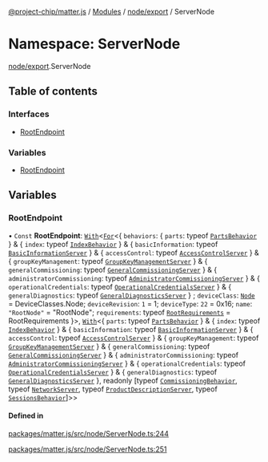 [@project-chip/matter.js](../README.md) / [Modules](../modules.md) / [node/export](node_export.md) / ServerNode

# Namespace: ServerNode

[node/export](node_export.md).ServerNode

## Table of contents

### Interfaces

- [RootEndpoint](../interfaces/node_export.ServerNode.RootEndpoint.md)

### Variables

- [RootEndpoint](node_export.ServerNode.md#rootendpoint)

## Variables

### RootEndpoint

• `Const` **RootEndpoint**: [`With`](node_export._internal_.md#with)\<[`For`](behavior_cluster_export._internal_.EndpointType.md#for)\<\{ `behaviors`: \{ `parts`: typeof [`PartsBehavior`](../classes/node_export._internal_.PartsBehavior.md)  } & \{ `index`: typeof [`IndexBehavior`](node_export._internal_.IndexBehavior.md)  } & \{ `basicInformation`: typeof [`BasicInformationServer`](behavior_definitions_basic_information_export.BasicInformationServer.md)  } & \{ `accessControl`: typeof [`AccessControlServer`](behavior_definitions_access_control_export.AccessControlServer.md)  } & \{ `groupKeyManagement`: typeof [`GroupKeyManagementServer`](../classes/behavior_definitions_group_key_management_export.GroupKeyManagementServer.md)  } & \{ `generalCommissioning`: typeof [`GeneralCommissioningServer`](behavior_definitions_general_commissioning_export.GeneralCommissioningServer.md)  } & \{ `administratorCommissioning`: typeof [`AdministratorCommissioningServer`](behavior_definitions_administrator_commissioning_export.AdministratorCommissioningServer.md)  } & \{ `operationalCredentials`: typeof [`OperationalCredentialsServer`](behavior_definitions_operational_credentials_export.OperationalCredentialsServer.md)  } & \{ `generalDiagnostics`: typeof [`GeneralDiagnosticsServer`](behavior_definitions_general_diagnostics_export.GeneralDiagnosticsServer.md)  } ; `deviceClass`: [`Node`](../enums/device_export.DeviceClasses.md#node) = DeviceClasses.Node; `deviceRevision`: ``1`` = 1; `deviceType`: ``22`` = 0x16; `name`: ``"RootNode"`` = "RootNode"; `requirements`: typeof [`RootRequirements`](endpoint_definitions_system_RootEndpoint.RootRequirements.md) = RootRequirements }\>, [`With`](behavior_cluster_export._internal_.SupportedBehaviors.md#with)\<\{ `parts`: typeof [`PartsBehavior`](../classes/node_export._internal_.PartsBehavior.md)  } & \{ `index`: typeof [`IndexBehavior`](node_export._internal_.IndexBehavior.md)  } & \{ `basicInformation`: typeof [`BasicInformationServer`](behavior_definitions_basic_information_export.BasicInformationServer.md)  } & \{ `accessControl`: typeof [`AccessControlServer`](behavior_definitions_access_control_export.AccessControlServer.md)  } & \{ `groupKeyManagement`: typeof [`GroupKeyManagementServer`](../classes/behavior_definitions_group_key_management_export.GroupKeyManagementServer.md)  } & \{ `generalCommissioning`: typeof [`GeneralCommissioningServer`](behavior_definitions_general_commissioning_export.GeneralCommissioningServer.md)  } & \{ `administratorCommissioning`: typeof [`AdministratorCommissioningServer`](behavior_definitions_administrator_commissioning_export.AdministratorCommissioningServer.md)  } & \{ `operationalCredentials`: typeof [`OperationalCredentialsServer`](behavior_definitions_operational_credentials_export.OperationalCredentialsServer.md)  } & \{ `generalDiagnostics`: typeof [`GeneralDiagnosticsServer`](behavior_definitions_general_diagnostics_export.GeneralDiagnosticsServer.md)  }, readonly [typeof [`CommissioningBehavior`](node_export._internal_.CommissioningBehavior.md), typeof [`NetworkServer`](node_export._internal_.NetworkServer.md), typeof [`ProductDescriptionServer`](node_export._internal_.ProductDescriptionServer.md), typeof [`SessionsBehavior`](node_export._internal_.SessionsBehavior.md)]\>\>

#### Defined in

[packages/matter.js/src/node/ServerNode.ts:244](https://github.com/project-chip/matter.js/blob/6d3b6a5d957d88a9231d6ecab4bb41f8133112be/packages/matter.js/src/node/ServerNode.ts#L244)

[packages/matter.js/src/node/ServerNode.ts:251](https://github.com/project-chip/matter.js/blob/6d3b6a5d957d88a9231d6ecab4bb41f8133112be/packages/matter.js/src/node/ServerNode.ts#L251)
